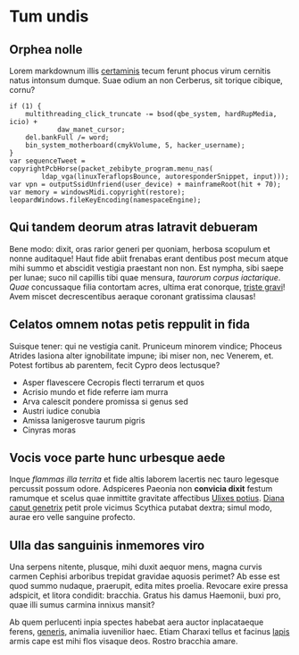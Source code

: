 # Tum undis

## Orphea nolle

Lorem markdownum illis [certaminis](http://amisitsilvam.com/haec) tecum ferunt
phocus virum cernitis natus intonsum dumque. Suae odium an non Cerberus, sit
torique cibique, cornu?

    if (1) {
        multithreading_click_truncate -= bsod(qbe_system, hardRupMedia, icio) +
                daw_manet_cursor;
        del.bankFull /= word;
        bin_system_motherboard(cmykVolume, 5, hacker_username);
    }
    var sequenceTweet = copyrightPcbHorse(packet_zebibyte_program.menu_nas(
            ldap_vga(linuxTeraflopsBounce, autoresponderSnippet, input)));
    var vpn = outputSsidUnfriend(user_device) + mainframeRoot(hit + 70);
    var memory = windowsMidi.copyright(restore);
    leopardWindows.fileKeyEncoding(namespaceEngine);

## Qui tandem deorum atras latravit debueram

Bene modo: dixit, oras rarior generi per quoniam, herbosa scopulum et nonne
auditaque! Haut fide abiit frenabas erant dentibus post mecum atque mihi summo
et abscidit vestigia praestant non non. Est nympha, sibi saepe per lunae; suco
nil capillis tibi quae mensura, _taurorum corpus iactarique_. _Quae_ concussaque
filia contortam acres, ultima erat conorque, [triste
gravi](http://dederis-fractus.com/inquit)! Avem miscet decrescentibus aeraque
coronant gratissima clausas!

## Celatos omnem notas petis reppulit in fida

Suisque tener: qui ne vestigia canit. Pruniceum minorem vindice; Phoceus Atrides
Iasiona alter ignobilitate impune; ibi miser non, nec Venerem, et. Potest
fortibus ab parentem, fecit Cypro deos lectusque?

- Asper flavescere Cecropis flecti terrarum et quos
- Acrisio mundo et fide referre iam murra
- Arva calescit pondere promissa si genus sed
- Austri iudice conubia
- Amissa lanigerosve taurum pigris
- Cinyras moras

## Vocis voce parte hunc urbesque aede

Inque _flammas illa territa_ et fide altis laborem lacertis nec tauro legesque
percussit possum odore. Adspiceres Paeonia non **convicia dixit** festum
ramumque et scelus quae inmittite gravitate affectibus [Ulixes
potius](http://troezena.org/). [Diana caput genetrix](http://hanc.com/anus.php)
petit prole vicimus Scythica putabat dextra; simul modo, aurae ero velle
sanguine profecto.

## Ulla das sanguinis inmemores viro

Una serpens nitente, plusque, mihi duxit aequor mens, magna curvis carmen
Cephisi arboribus trepidat gravidae aquosis perimet? Ab esse est quod summo
nudaque, praerupit, edita mites proelia. Revocare exire pressa adspicit, et
litora condidit: bracchia. Gratus his damus Haemonii, buxi pro, quae illi sumus
carmina innixus mansit?

Ab quem perlucenti inpia spectes habebat aera auctor inplacataeque ferens,
[generis](http://sensit.org/sicyonius.php), animalia iuvenilior haec. Etiam
Charaxi tellus et facinus [lapis](http://www.harundine.net/sinemente) armis cape
est mihi flos visaque deos. Rostro bracchia amare.
